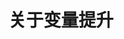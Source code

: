 <!--
 * @Description: 变量提升
 * @Author: wangyi
 * @Date: 2019-09-05 11:06:08
 * @LastEditTime: 2019-09-05 11:06:42
 * @LastEditors: Please set LastEditors
 -->

# 关于变量提升

